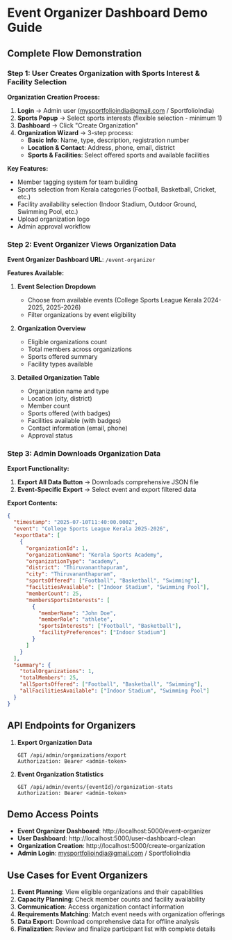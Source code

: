 # Event Organizer Dashboard Demo Guide

## Complete Flow Demonstration

### Step 1: User Creates Organization with Sports Interest & Facility Selection

**Organization Creation Process:**
1. **Login** → Admin user (mysportfolioindia@gmail.com / SportfolioIndia)
2. **Sports Popup** → Select sports interests (flexible selection - minimum 1)
3. **Dashboard** → Click "Create Organization" 
4. **Organization Wizard** → 3-step process:
   - **Basic Info**: Name, type, description, registration number
   - **Location & Contact**: Address, phone, email, district
   - **Sports & Facilities**: Select offered sports and available facilities

**Key Features:**
- Member tagging system for team building
- Sports selection from Kerala categories (Football, Basketball, Cricket, etc.)
- Facility availability selection (Indoor Stadium, Outdoor Ground, Swimming Pool, etc.)
- Upload organization logo
- Admin approval workflow

### Step 2: Event Organizer Views Organization Data

**Event Organizer Dashboard URL**: `/event-organizer`

**Features Available:**
1. **Event Selection Dropdown**
   - Choose from available events (College Sports League Kerala 2024-2025, 2025-2026)
   - Filter organizations by event eligibility

2. **Organization Overview**
   - Eligible organizations count
   - Total members across organizations
   - Sports offered summary
   - Facility types available

3. **Detailed Organization Table**
   - Organization name and type
   - Location (city, district)
   - Member count
   - Sports offered (with badges)
   - Facilities available (with badges)
   - Contact information (email, phone)
   - Approval status

### Step 3: Admin Downloads Organization Data

**Export Functionality:**
1. **Export All Data Button** → Downloads comprehensive JSON file
2. **Event-Specific Export** → Select event and export filtered data

**Export Contents:**
```json
{
  "timestamp": "2025-07-10T11:40:00.000Z",
  "event": "College Sports League Kerala 2025-2026",
  "exportData": [
    {
      "organizationId": 1,
      "organizationName": "Kerala Sports Academy",
      "organizationType": "academy",
      "district": "Thiruvananthapuram",
      "city": "Thiruvananthapuram",
      "sportsOffered": ["Football", "Basketball", "Swimming"],
      "facilitiesAvailable": ["Indoor Stadium", "Swimming Pool"],
      "memberCount": 25,
      "membersSportsInterests": [
        {
          "memberName": "John Doe",
          "memberRole": "athlete",
          "sportsInterests": ["Football", "Basketball"],
          "facilityPreferences": ["Indoor Stadium"]
        }
      ]
    }
  ],
  "summary": {
    "totalOrganizations": 1,
    "totalMembers": 25,
    "allSportsOffered": ["Football", "Basketball", "Swimming"],
    "allFacilitiesAvailable": ["Indoor Stadium", "Swimming Pool"]
  }
}
```

## API Endpoints for Organizers

1. **Export Organization Data**
   ```
   GET /api/admin/organizations/export
   Authorization: Bearer <admin-token>
   ```

2. **Event Organization Statistics**
   ```
   GET /api/admin/events/{eventId}/organization-stats
   Authorization: Bearer <admin-token>
   ```

## Demo Access Points

- **Event Organizer Dashboard**: http://localhost:5000/event-organizer
- **User Dashboard**: http://localhost:5000/user-dashboard-clean
- **Organization Creation**: http://localhost:5000/create-organization
- **Admin Login**: mysportfolioindia@gmail.com / SportfolioIndia

## Use Cases for Event Organizers

1. **Event Planning**: View eligible organizations and their capabilities
2. **Capacity Planning**: Check member counts and facility availability
3. **Communication**: Access organization contact information
4. **Requirements Matching**: Match event needs with organization offerings
5. **Data Export**: Download comprehensive data for offline analysis
6. **Finalization**: Review and finalize participant list with complete details
